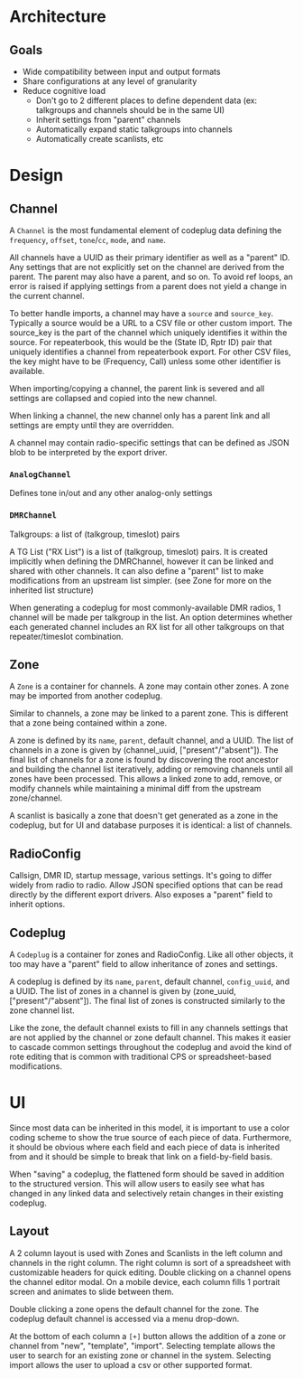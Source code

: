 # Architecture

## Goals

* Wide compatibility between input and output formats
* Share configurations at any level of granularity
* Reduce cognitive load
  * Don't go to 2 different places to define dependent data (ex: talkgroups and channels should be in the same UI)
  * Inherit settings from "parent" channels
  * Automatically expand static talkgroups into channels
  * Automatically create scanlists, etc
  
# Design

## Channel

A `Channel` is the most fundamental element of codeplug data defining
the `frequency`, `offset`, `tone`/`cc`, `mode`, and `name`.

All channels have a UUID as their primary identifier as well as a "parent" ID. Any settings that are not explicitly
set on the channel are derived from the parent. The parent may also have a parent, and so on. To avoid ref loops,
an error is raised if applying settings from a parent does not yield a change in the current channel.

To better handle imports, a channel may have a `source` and `source_key`. Typically a source would be a URL
to a CSV file or other custom import. The source_key is the part of the channel which uniquely identifies it
within the source. For repeaterbook, this would be the (State ID, Rptr ID) pair that uniquely identifies a
channel from repeaterbook export. For other CSV files, the key might have to be (Frequency, Call) unless some
other identifier is available.

When importing/copying a channel, the parent link is severed and all settings are collapsed and copied
into the new channel.

When linking a channel, the new channel only has a parent link and all settings are empty until they
are overridden.

A channel may contain radio-specific settings that can be defined as JSON blob to be interpreted by the
export driver.

### `AnalogChannel`

Defines tone in/out and any other analog-only settings

### `DMRChannel`

Talkgroups: a list of (talkgroup, timeslot) pairs

A TG List ("RX List") is a list of (talkgroup, timeslot) pairs. It is created implicitly when
defining the DMRChannel, however it can be linked and shared with other channels. It
can also define a "parent" list to make modifications from an upstream list simpler.
(see Zone for more on the inherited list structure)

When generating a codeplug for most commonly-available DMR radios, 1 channel will be made per talkgroup
in the list. An option determines whether each generated channel includes an RX list
for all other talkgroups on that repeater/timeslot combination.

## Zone

A `Zone` is a container for channels. A zone may contain other zones. A zone may be
imported from another codeplug.

Similar to channels, a zone may be linked to a parent zone. This is different that
a zone being contained within a zone.

A zone is defined by its `name`, `parent`, default channel, and a UUID. The list of
channels in a zone is given by (channel_uuid, ["present"/"absent"]). The final
list of channels for a zone is found by discovering the root ancestor and building
the channel list iteratively, adding or removing channels until all zones have been
processed. This allows a linked zone to add, remove, or modify channels while
maintaining a minimal diff from the upstream zone/channel.

A scanlist is basically a zone that doesn't get generated as a zone in the codeplug,
but for UI and database purposes it is identical: a list of channels.

## RadioConfig

Callsign, DMR ID, startup message, various settings. It's going to differ widely from
radio to radio. Allow JSON specified options that can be read directly by the different
export drivers. Also exposes a "parent" field to inherit options.

## Codeplug

A `Codeplug` is a container for zones and RadioConfig. Like all other objects, it
too may have a "parent" field to allow inheritance of zones and settings.

A codeplug is defined by its `name`, `parent`, default channel, `config_uuid`, and a UUID. The
list of zones in a channel is given by (zone_uuid, ["present"/"absent"]). The
final list of zones is constructed similarly to the zone channel list.

Like the zone, the default channel exists to fill in any channels settings that
are not applied by the channel or zone default channel. This makes it easier to cascade
common settings throughout the codeplug and avoid the kind of rote editing that
is common with traditional CPS or spreadsheet-based modifications.

# UI

Since most data can be inherited in this model, it is important to use
a color coding scheme to show the true source of each piece of data.
Furthermore, it should be obvious where each field and each piece of data
is inherited from and it should be simple to break that link on a
field-by-field basis.

When "saving" a codeplug, the flattened form should be saved in addition to
the structured version. This will allow users to easily see what has changed
in any linked data and selectively retain changes in their existing codeplug.

## Layout

A 2 column layout is used with Zones and Scanlists in the left column and
channels in the right column. The right column is sort of a spreadsheet with
customizable headers for quick editing. Double clicking on a channel opens
the channel editor modal. On a mobile device, each column fills 1 portrait
screen and animates to slide between them.

Double clicking a zone opens the default channel for the zone. The codeplug default
channel is accessed via a menu drop-down.

At the bottom of each column a `[+]` button allows the addition of a zone or
channel from "new", "template", "import". Selecting template allows the user
to search for an existing zone or channel in the system. Selecting import
allows the user to upload a csv or other supported format.
